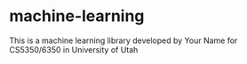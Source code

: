 # machine-learning
This is a machine learning library developed by Your Name for CS5350/6350 in University of Utah
